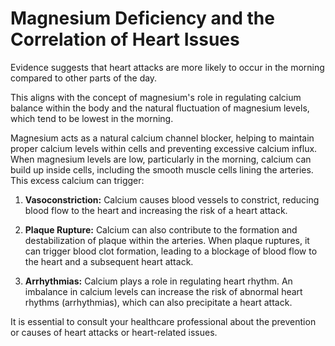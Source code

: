 # Magnesium Deficiency and the Correlation of Heart Issues

Evidence suggests that heart attacks are more likely to occur in the morning compared to other parts of the day.

This aligns with the concept of magnesium's role in regulating calcium balance within the body and the natural fluctuation of magnesium levels, which tend to be lowest in the morning.  

Magnesium acts as a natural calcium channel blocker, helping to maintain proper calcium levels within cells and preventing excessive calcium influx. When magnesium levels are low, particularly in the morning, calcium can build up inside cells, including the smooth muscle cells lining the arteries. This excess calcium can trigger:  

1. **Vasoconstriction:** Calcium causes blood vessels to constrict, reducing blood flow to the heart and increasing the risk of a heart attack.  

2. **Plaque Rupture:** Calcium can also contribute to the formation and destabilization of plaque within the arteries. When plaque ruptures, it can trigger blood clot formation, leading to a blockage of blood flow to the heart and a subsequent heart attack.  

3. **Arrhythmias:** Calcium plays a role in regulating heart rhythm. An imbalance in calcium levels can increase the risk of abnormal heart rhythms (arrhythmias), which can also precipitate a heart attack.  

It is essential to consult your healthcare professional about the prevention or causes of heart attacks or heart-related issues.